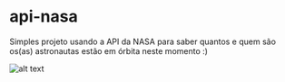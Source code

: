 # api-nasa
Simples projeto usando a API da NASA para saber quantos e quem são os(as) astronautas estão em órbita neste momento :)

![alt text](https://i.pinimg.com/originals/73/57/29/7357293eb43394f0298d0522c76dd0ab.jpg)
